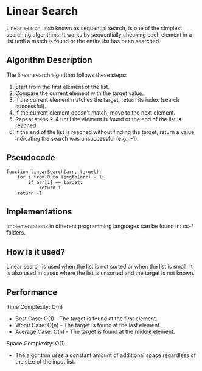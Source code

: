 # Linear Search

Linear search, also known as sequential search, is one of the simplest searching algorithms. It works by sequentially checking each element in a list until a match is found or the entire list has been searched.

## Algorithm Description

The linear search algorithm follows these steps:

1. Start from the first element of the list.
2. Compare the current element with the target value.
3. If the current element matches the target, return its index (search successful).
4. If the current element doesn't match, move to the next element.
5. Repeat steps 2-4 until the element is found or the end of the list is reached.
6. If the end of the list is reached without finding the target, return a value indicating the search was unsuccessful (e.g., -1).

## Pseudocode

```
function linearSearch(arr, target):
    for i from 0 to length(arr) - 1:
        if arr[i] == target:
            return i
    return -1
```

## Implementations

Implementations in different programming languages can be found in: cs-\* folders.

## How is it used?

Linear search is used when the list is not sorted or when the list is small. It is also used in cases where the list is unsorted and the target is not known.

## Performance

Time Complexity: O(n)

- Best Case: O(1) - The target is found at the first element.
- Worst Case: O(n) - The target is found at the last element.
- Average Case: O(n) - The target is found at the middle element.

Space Complexity: O(1)

- The algorithm uses a constant amount of additional space regardless of the size of the input list.
